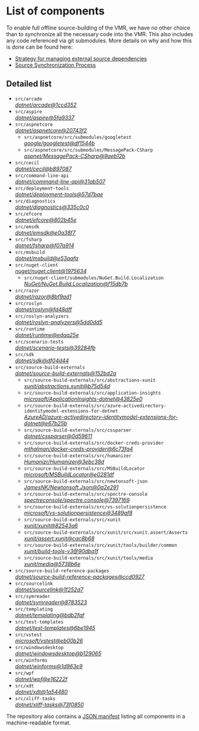 ﻿# List of components

To enable full offline source-building of the VMR, we have no other choice than to synchronize all the necessary code into the VMR. This also includes any code referenced via git submodules. More details on why and how this is done can be found here:
- [Strategy for managing external source dependencies](src/arcade/Documentation/UnifiedBuild/VMR-Strategy-For-External-Source.md)
- [Source Synchronization Process](src/arcade/Documentation/UnifiedBuild/VMR-Design-And-Operation.md#source-synchronization-process)

## Detailed list

<!-- component list beginning -->
- `src/arcade`  
*[dotnet/arcade@1ccd352](https://github.com/dotnet/arcade/tree/1ccd352f12e845d89e5b5a9b800e2be88f8a6d98)*
- `src/aspire`  
*[dotnet/aspire@5fa9337](https://github.com/dotnet/aspire/tree/5fa9337a84a52e9bd185d04d156eccbdcf592f74)*
- `src/aspnetcore`  
*[dotnet/aspnetcore@20743f2](https://github.com/dotnet/aspnetcore/tree/20743f2e5ad9a8022d73c15c04d41a67a82e7ac4)*
    - `src/aspnetcore/src/submodules/googletest`  
    *[google/googletest@df1544b](https://github.com/google/googletest/tree/df1544bcee0c7ce35cd5ea0b3eb8cc81855a4140)*
    - `src/aspnetcore/src/submodules/MessagePack-CSharp`  
    *[aspnet/MessagePack-CSharp@9aeb12b](https://github.com/aspnet/MessagePack-CSharp/tree/9aeb12b9bdb024512ffe2e4bddfa2785dca6e39e)*
- `src/cecil`  
*[dotnet/cecil@b897087](https://github.com/dotnet/cecil/tree/b897087e8b76481a9213ae422f5dc16f64a124b5)*
- `src/command-line-api`  
*[dotnet/command-line-api@31ab507](https://github.com/dotnet/command-line-api/tree/31ab5077b28e4ebe8229e7d2ba8ae1307b1ce360)*
- `src/deployment-tools`  
*[dotnet/deployment-tools@57d7bae](https://github.com/dotnet/deployment-tools/tree/57d7baec5f331a145174d0e8f00d7bbfdf2b77d4)*
- `src/diagnostics`  
*[dotnet/diagnostics@335c0c0](https://github.com/dotnet/diagnostics/tree/335c0c013c3a761792bfa83c0dbaadd1f0545f07)*
- `src/efcore`  
*[dotnet/efcore@802b45e](https://github.com/dotnet/efcore/tree/802b45e33b3b53ebfd7adb457e5e73ac9fe19606)*
- `src/emsdk`  
*[dotnet/emsdk@e0a38f7](https://github.com/dotnet/emsdk/tree/e0a38f7136d6ddc035b3d0d81d8a61fd903c06fd)*
- `src/fsharp`  
*[dotnet/fsharp@f07a914](https://github.com/dotnet/fsharp/tree/f07a91420bec3f657153e16c9f047cf151c1179f)*
- `src/msbuild`  
*[dotnet/msbuild@e53aafa](https://github.com/dotnet/msbuild/tree/e53aafa70bbd38820026b77ea38ad7e1ecc2429c)*
- `src/nuget-client`  
*[nuget/nuget.client@1975634](https://github.com/nuget/nuget.client/tree/19756345139c45de23bd196e9b4be01d48e84fdd)*
    - `src/nuget-client/submodules/NuGet.Build.Localization`  
    *[NuGet/NuGet.Build.Localization@f15db7b](https://github.com/NuGet/NuGet.Build.Localization/tree/f15db7b7c6f5affbea268632ef8333d2687c8031)*
- `src/razor`  
*[dotnet/razor@8bf9ad1](https://github.com/dotnet/razor/tree/8bf9ad1ce4cfc0d77916f8db993e2d7f29b22665)*
- `src/roslyn`  
*[dotnet/roslyn@fd48dff](https://github.com/dotnet/roslyn/tree/fd48dff6a793eb26ed90d1cb40a70416e3fcd559)*
- `src/roslyn-analyzers`  
*[dotnet/roslyn-analyzers@5dd0dd5](https://github.com/dotnet/roslyn-analyzers/tree/5dd0dd5db8fa79932517f153854c0f2c24ac98a3)*
- `src/runtime`  
*[dotnet/runtime@edaa25e](https://github.com/dotnet/runtime/tree/edaa25e6942f3e8d9e2f078d99f34ed015658fbe)*
- `src/scenario-tests`  
*[dotnet/scenario-tests@39284fb](https://github.com/dotnet/scenario-tests/tree/39284fbc776975659af4fd377b683b11be053cbb)*
- `src/sdk`  
*[dotnet/sdk@df04d44](https://github.com/dotnet/sdk/tree/df04d44790b57c580dd58a6b04a459107e587c09)*
- `src/source-build-externals`  
*[dotnet/source-build-externals@152bd2a](https://github.com/dotnet/source-build-externals/tree/152bd2a5bc0d0f19033b42f48a026339d50101ad)*
    - `src/source-build-externals/src/abstractions-xunit`  
    *[xunit/abstractions.xunit@b75d54d](https://github.com/xunit/abstractions.xunit/tree/b75d54d73b141709f805c2001b16f3dd4d71539d)*
    - `src/source-build-externals/src/application-insights`  
    *[microsoft/ApplicationInsights-dotnet@43825e0](https://github.com/microsoft/ApplicationInsights-dotnet/tree/43825e06a22cdfb702fc199a7ba99a7d541d48c6)*
    - `src/source-build-externals/src/azure-activedirectory-identitymodel-extensions-for-dotnet`  
    *[AzureAD/azure-activedirectory-identitymodel-extensions-for-dotnet@e67b25b](https://github.com/AzureAD/azure-activedirectory-identitymodel-extensions-for-dotnet/tree/e67b25be77532af9ba405670b34b4d263d505fde)*
    - `src/source-build-externals/src/cssparser`  
    *[dotnet/cssparser@0d59611](https://github.com/dotnet/cssparser/tree/0d59611784841735a7778a67aa6e9d8d000c861f)*
    - `src/source-build-externals/src/docker-creds-provider`  
    *[mthalman/docker-creds-provider@6c73fa4](https://github.com/mthalman/docker-creds-provider/tree/6c73fa4784795ae07f49305a057abf5c473d2adb)*
    - `src/source-build-externals/src/humanizer`  
    *[Humanizr/Humanizer@3ebc38d](https://github.com/Humanizr/Humanizer/tree/3ebc38de585fc641a04b0e78ed69468453b0f8a1)*
    - `src/source-build-externals/src/MSBuildLocator`  
    *[microsoft/MSBuildLocator@e0281df](https://github.com/microsoft/MSBuildLocator/tree/e0281df33274ac3c3e22acc9b07dcb4b31d57dc0)*
    - `src/source-build-externals/src/newtonsoft-json`  
    *[JamesNK/Newtonsoft.Json@0a2e291](https://github.com/JamesNK/Newtonsoft.Json/tree/0a2e291c0d9c0c7675d445703e51750363a549ef)*
    - `src/source-build-externals/src/spectre-console`  
    *[spectreconsole/spectre.console@7397169](https://github.com/spectreconsole/spectre.console/tree/7397169a2757dc3657598bdea4ac222c0f283425)*
    - `src/source-build-externals/src/vs-solutionpersistence`  
    *[microsoft/vs-solutionpersistence@3489af8](https://github.com/microsoft/vs-solutionpersistence/tree/3489af847b089e729a641a6051a02990245e8716)*
    - `src/source-build-externals/src/xunit`  
    *[xunit/xunit@82543a6](https://github.com/xunit/xunit/tree/82543a6df6f5f13b5b70f8a9f9ccb41cd676084f)*
    - `src/source-build-externals/src/xunit/src/xunit.assert/Asserts`  
    *[xunit/assert.xunit@cac8b68](https://github.com/xunit/assert.xunit/tree/cac8b688c193c0f244a0bedf3bb60feeb32d377a)*
    - `src/source-build-externals/src/xunit/tools/builder/common`  
    *[xunit/build-tools-v3@90dba1f](https://github.com/xunit/build-tools-v3/tree/90dba1f5638a4f00d4978a73e23edde5b85061d9)*
    - `src/source-build-externals/src/xunit/tools/media`  
    *[xunit/media@5738b6e](https://github.com/xunit/media/tree/5738b6e86f08e0389c4392b939c20e3eca2d9822)*
- `src/source-build-reference-packages`  
*[dotnet/source-build-reference-packages@ccd0927](https://github.com/dotnet/source-build-reference-packages/tree/ccd0927e3823fb178c7151594f5d2eaba81bba81)*
- `src/sourcelink`  
*[dotnet/sourcelink@1f252d7](https://github.com/dotnet/sourcelink/tree/1f252d795c563515fe55a228f499e399b915363f)*
- `src/symreader`  
*[dotnet/symreader@8783523](https://github.com/dotnet/symreader/tree/878352351804a2339d595c1f74f9e6b32c6c6e6b)*
- `src/templating`  
*[dotnet/templating@bdb2faf](https://github.com/dotnet/templating/tree/bdb2faf6e645c173495d7b68606ce0b623bfa3ef)*
- `src/test-templates`  
*[dotnet/test-templates@6be1945](https://github.com/dotnet/test-templates/tree/6be1945e663153cd1db4ccd31f6ca38e7f35330d)*
- `src/vstest`  
*[microsoft/vstest@eb00b26](https://github.com/microsoft/vstest/tree/eb00b269d6b8734597b8ea888219e105144e7794)*
- `src/windowsdesktop`  
*[dotnet/windowsdesktop@b129065](https://github.com/dotnet/windowsdesktop/tree/b129065033fb5f50629df44fc38fbbb6cdcc7202)*
- `src/winforms`  
*[dotnet/winforms@1d963e9](https://github.com/dotnet/winforms/tree/1d963e9d2168a60d37159b967b1899e2540a98f1)*
- `src/wpf`  
*[dotnet/wpf@e16222f](https://github.com/dotnet/wpf/tree/e16222f888d89a3c06efd8fb252f67ed30f39050)*
- `src/xdt`  
*[dotnet/xdt@1a54480](https://github.com/dotnet/xdt/tree/1a54480f52703fb45fac2a6b955247d33758383e)*
- `src/xliff-tasks`  
*[dotnet/xliff-tasks@73f0850](https://github.com/dotnet/xliff-tasks/tree/73f0850939d96131c28cf6ea6ee5aacb4da0083a)*
<!-- component list end -->

The repository also contains a [JSON manifest](https://github.com/dotnet/dotnet/blob/main/src/source-manifest.json) listing all components in a machine-readable format.
